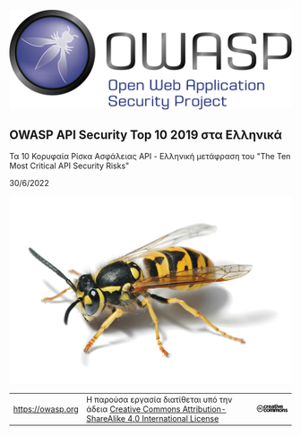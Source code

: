 ![OWASP LOGO](images/owasp-logo.png)

## OWASP API Security Top 10 2019 στα Ελληνικά

Τα 10 Κορυφαία Ρίσκα Ασφάλειας API - Ελληνική μετάφραση του "The Ten Most Critical API Security Risks"

30/6/2022

![WASP Logo URL TBA](images/front-wasp.png)

| | | |
| - | - | - |
| https://owasp.org | Η παρούσα εργασία διατίθεται υπό την άδεια [Creative Commons Attribution-ShareAlike 4.0 International License][1] | ![Creative Commons License Logo](images/front-cc.png) |

[1]: http://creativecommons.org/licenses/by-sa/4.0/
